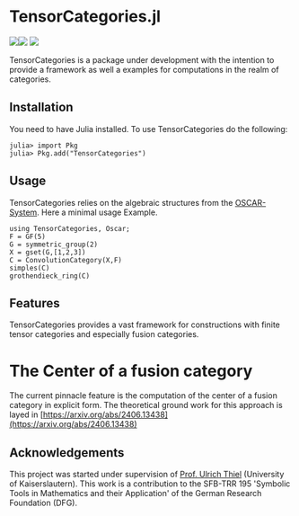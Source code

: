 # TensorCategories.jl

[![][docs-dev-img]][docs-dev-url][![][ga-img]][ga-url] [![][codecov_img]][codecov_url]

TensorCategories is a package under development with the intention to provide a framework as well a examples for computations in the realm of categories.

## Installation

You need to have Julia installed. To use TensorCategories
do the following:

```julia-repl
julia> import Pkg
julia> Pkg.add("TensorCategories")
```

## Usage

TensorCategories relies on the algebraic structures from the [OSCAR-System](https://github.com/oscar-system/Oscar.jl). Here a minimal usage Example.

```@repl
using TensorCategories, Oscar;
F = GF(5)
G = symmetric_group(2)
X = gset(G,[1,2,3])
C = ConvolutionCategory(X,F)
simples(C)
grothendieck_ring(C)
```

## Features

TensorCategories provides a vast framework for constructions with finite tensor categories and especially fusion categories. 

# The Center of a fusion category

The current pinnacle feature is the computation of the center of a fusion category in explicit form. The theoretical ground work for 
this approach is layed in [https://arxiv.org/abs/2406.13438](https://arxiv.org/abs/2406.13438)  

## Acknowledgements

This project was started under supervision of [Prof. Ulrich Thiel](https://ulthiel.com/math/)  (University of Kaiserslautern). This work is a
contribution to the SFB-TRR 195 'Symbolic Tools in Mathematics and their
Application' of the German Research Foundation (DFG).


[docs-stable-img]: https://img.shields.io/badge/docs-stable-blue.svg
[docs-stable-url]: https://fabianmaeurer.github.io/TensorCategories.jl/stable/
[docs-dev-img]: https://img.shields.io/badge/docs-dev-blue.svg
[docs-dev-url]: https://fabianmaeurer.github.io/TensorCategories.jl/dev/

[build-status-img]: https://ci.appveyor.com/api/projects/status/egtv4niuustg4kpc?svg=true
[build-status-url]: https://ci.appveyor.com/project/FabianMaeurer/TensorCategories-jl

[codecov_img]: https://codecov.io/gh/FabianMaeurer/TensorCategories.jl/branch/master/graph/badge.svg?token=axGHAcozx5
[codecov_url]: https://codecov.io/gh/FabianMaeurer/TensorCategories.jl

[ga-img]: https://github.com/FabianMaeurer/TensorCategories.jl/actions/workflows/runtests.yml/badge.svg
[ga-url]: https://github.com/FabianMaeurer/TensorCategories.jl/actions/workflows/runtests.yml

